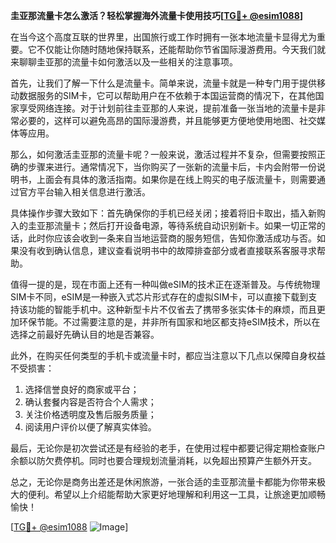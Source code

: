 **圭亚那流量卡怎么激活？轻松掌握海外流量卡使用技巧[[TG💪+ @esim1088](https://t.me/s/esim1088)]**

在当今这个高度互联的世界里，出国旅行或工作时拥有一张本地流量卡显得尤为重要。它不仅能让你随时随地保持联系，还能帮助你节省国际漫游费用。今天我们就来聊聊圭亚那的流量卡如何激活以及一些相关的注意事项。

首先，让我们了解一下什么是流量卡。简单来说，流量卡就是一种专门用于提供移动数据服务的SIM卡，它可以帮助用户在不依赖于本国运营商的情况下，在其他国家享受网络连接。对于计划前往圭亚那的人来说，提前准备一张当地的流量卡是非常必要的，这样可以避免高昂的国际漫游费，并且能够更方便地使用地图、社交媒体等应用。

那么，如何激活圭亚那的流量卡呢？一般来说，激活过程并不复杂，但需要按照正确的步骤来进行。通常情况下，当你购买了一张新的流量卡后，卡内会附带一份说明书，上面会有具体的激活指南。如果你是在线上购买的电子版流量卡，则需要通过官方平台输入相关信息进行激活。

具体操作步骤大致如下：首先确保你的手机已经关闭；接着将旧卡取出，插入新购入的圭亚那流量卡；然后打开设备电源，等待系统自动识别新卡。如果一切正常的话，此时你应该会收到一条来自当地运营商的服务短信，告知你激活成功与否。如果没有收到确认信息，建议查看说明书中的故障排查部分或者直接联系客服寻求帮助。

值得一提的是，现在市面上还有一种叫做eSIM的技术正在逐渐普及。与传统物理SIM卡不同，eSIM是一种嵌入式芯片形式存在的虚拟SIM卡，可以直接下载到支持该功能的智能手机中。这种新型卡片不仅省去了携带多张实体卡的麻烦，而且更加环保节能。不过需要注意的是，并非所有国家和地区都支持eSIM技术，所以在选择之前最好先确认目的地是否兼容。

此外，在购买任何类型的手机卡或流量卡时，都应当注意以下几点以保障自身权益不受损害：
1. 选择信誉良好的商家或平台；
2. 确认套餐内容是否符合个人需求；
3. 关注价格透明度及售后服务质量；
4. 阅读用户评价以便了解真实体验。

最后，无论你是初次尝试还是有经验的老手，在使用过程中都要记得定期检查账户余额以防欠费停机。同时也要合理规划流量消耗，以免超出预算产生额外开支。

总之，无论你是商务出差还是休闲旅游，一张合适的圭亚那流量卡都能为你带来极大的便利。希望以上介绍能帮助大家更好地理解和利用这一工具，让旅途更加顺畅愉快！

[[TG💪+ @esim1088](https://t.me/s/esim1088) ![Image](https://i.postimg.cc/4NQfJmqS/Snipaste-2025-05-13-00-14-12.png)]